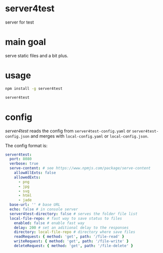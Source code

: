 # server4test
server for test

# main goal

serve static files and a bit plus.

# usage

```cmd
npm install -g server4test

server4test
```

# config

_server4test_ reads the config from `server4test-config.yaml` or `server4test-config.json` 
and merges with `local-config.yaml` or `local-config.json`.

The config format is:

```yaml
server4test:
  port: 8080
  verbose: true
  serve-content: # see https://www.npmjs.com/package/serve-content
    allowAllExts: false
    allowedExts: 
      - png        
      - jpg
      - svg
      - html
      - jade
  base-url: '' # base URL
  echo: false # in console server
  server4test-directory: false # serves the folder file list
  local-file-repo: # fast way to save status to files
    enabled: false # enable fast way
    delay: 200 # set an aditional delay to the responses
    directory: local-file-repo # directory where save files 
    readRequest: { method: 'get', path: '/file-read' }
    writeRequest: { method: 'get', path: '/file-write' }
    deleteRequest: { method: 'get', path: '/file-delete' }
```